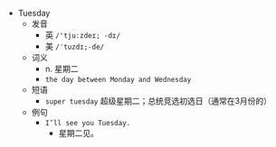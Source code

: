 - Tuesday
  - 发音
    - 英 `/'tjuːzdeɪ; -dɪ/`
    - 美 `/ˈtuzdɪ;-de/`
  - 词义
    - n. 星期二
    - `the day between Monday and Wednesday`
  - 短语
    - `super tuesday` 超级星期二；总统竞选初选日（通常在3月份的） 
  - 例句
    - `I’ll see you Tuesday.`
      - 星期二见。

